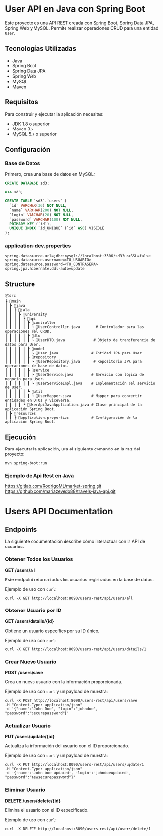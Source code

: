 # User API en Java con Spring Boot

Este proyecto es una API REST creada con Spring Boot, Spring Data JPA, Spring Web y MySQL. Permite realizar operaciones CRUD para una entidad `User`.

## Tecnologías Utilizadas

- Java
- Spring Boot
- Spring Data JPA
- Spring Web
- MySQL
- Maven

## Requisitos

Para construir y ejecutar la aplicación necesitas:

- JDK 1.8 o superior
- Maven 3.x 
- MySQL 5.x o superior

## Configuración

### Base de Datos

Primero, crea una base de datos en MySQL:

```sql
CREATE DATABASE sd3;

use sd3;

CREATE TABLE `sd3`.`users` (
  `id` VARCHAR(36) NOT NULL,
  `name` VARCHAR(200) NOT NULL,
  `login` VARCHAR(20) NOT NULL,
  `password` VARCHAR(100) NOT NULL,
  PRIMARY KEY (`id`),
  UNIQUE INDEX `id_UNIQUE` (`id` ASC) VISIBLE
);
```
### application-dev.properties
````
spring.datasource.url=jdbc:mysql://localhost:3306/sd3?useSSL=false
spring.datasource.username=<TU_USUARIO>
spring.datasource.password=<TU_CONTRASEÑA>
spring.jpa.hibernate.ddl-auto=update
````
## Structure
````
📦src
┣ 📂main
┃ ┣ 📂java
┃ ┃ ┣ 📂jala
┃ ┃ ┃ ┣ 📂university
┃ ┃ ┃ ┃ ┣ 📂api
┃ ┃ ┃ ┃ ┃ ┣ 📂controller
┃ ┃ ┃ ┃ ┃ ┃ ┗ 📜UserController.java       # Controlador para las operaciones del CRUD.
┃ ┃ ┃ ┃ ┃ ┣ 📂dto
┃ ┃ ┃ ┃ ┃ ┃ ┗ 📜UserDTO.java             # Objeto de transferencia de datos para User.
┃ ┃ ┃ ┃ ┃ ┣ 📂model
┃ ┃ ┃ ┃ ┃ ┃ ┗ 📜User.java               # Entidad JPA para User.
┃ ┃ ┃ ┃ ┃ ┣ 📂repository
┃ ┃ ┃ ┃ ┃ ┃ ┗ 📜UserRepository.java      # Repositorio JPA para operaciones de base de datos.
┃ ┃ ┃ ┃ ┃ ┣ 📂service
┃ ┃ ┃ ┃ ┃ ┃ ┣ 📜UserService.java        # Servicio con lógica de negocio para User.
┃ ┃ ┃ ┃ ┃ ┃ ┗ 📜UserServiceImpl.java    # Implementación del servicio de User.
┃ ┃ ┃ ┃ ┃ ┗ 📂util
┃ ┃ ┃ ┃ ┃ ┃ ┗ 📜UserMapper.java         # Mapper para convertir entidades en DTOs y viceversa.
┃ ┃ ┃ ┃ ┗ 📜UserApiJavaApplication.java # Clase principal de la aplicación Spring Boot.
┃ ┣ 📂resources
┃ ┃ ┣ 📜application.properties          # Configuración de la aplicación Spring Boot.

````
## Ejecución
Para ejecutar la aplicación, usa el siguiente comando en la raíz del proyecto:
````shell
mvn spring-boot:run
````

### Ejemplo de Api Rest en Java

https://gitlab.com/RodrigoML/market-spring.git
https://github.com/mariazevedo88/travels-java-api.git

# Users API Documentation

## Endpoints

La siguiente documentación describe cómo interactuar con la API de usuarios.

### Obtener Todos los Usuarios

**GET /users/all**

Este endpoint retorna todos los usuarios registrados en la base de datos.

Ejemplo de uso con `curl`:

````http request
curl -X GET http://localhost:8090/users-rest/api/users/all
````

### Obtener Usuario por ID

**GET /users/details/{id}**

Obtiene un usuario específico por su ID único.

Ejemplo de uso con `curl`:

````http request
curl -X GET http://localhost:8090/users-rest/api/users/details/1
````

### Crear Nuevo Usuario

**POST /users/save**

Crea un nuevo usuario con la información proporcionada.

Ejemplo de uso con `curl` y un payload de muestra:

````http request
curl -X POST http://localhost:8090/users-rest/api/users/save
-H "Content-Type: application/json"
-d '{"name":"John Doe", "login":"johndoe", "password":"securepassword"}'
````

### Actualizar Usuario

**PUT /users/update/{id}**

Actualiza la información del usuario con el ID proporcionado.

Ejemplo de uso con `curl` y un payload de muestra:

````http request
curl -X PUT http://localhost:8090/users-rest/api/users/update/1
-H "Content-Type: application/json"
-d '{"name":"John Doe Updated", "login":"johndoeupdated", "password":"newsecurepassword"}'
````

### Eliminar Usuario

**DELETE /users/delete/{id}**

Elimina el usuario con el ID especificado.

Ejemplo de uso con `curl`:

````http request
curl -X DELETE http://localhost:8090/users-rest/api/users/delete/1
````
